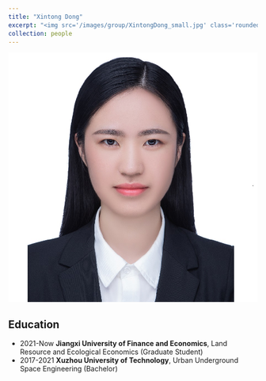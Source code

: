 ```yaml
---
title: "Xintong Dong"
excerpt: "<img src='/images/group/XintongDong_small.jpg' class='rounded-corners'><br/>Master Student (2021)"
collection: people
---
```

<img src='/images/group/XintongDong_small.jpg' class='rounded-corners'>

## Education
* 2021-Now **Jiangxi University of Finance and Economics**, Land Resource and Ecological Economics (Graduate Student)
* 2017-2021 **Xuzhou University of Technology**, Urban Underground Space Engineering (Bachelor)
